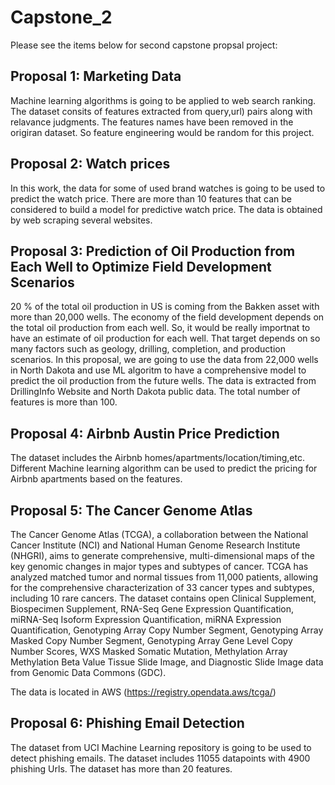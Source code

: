 # Capstone_2

Please see the items below for second capstone propsal project:

## Proposal 1: Marketing Data
Machine learning algorithms is going to be applied to web search ranking. The dataset consits of features extracted from query,url) pairs along with relavance judgments. The features names have been removed in the origiran dataset. So feature engineering would be random for this project.


## Proposal 2: Watch prices
In this work, the data for some of used brand watches is going to be used to predict the watch price. There are more than 10 features that can be considered to build a model for predictive watch price.
The data is obtained by web scraping several websites.


## Proposal 3: Prediction of Oil Production from Each Well to Optimize Field Development Scenarios
20 % of the total oil production in US is coming from the Bakken asset with more than 20,000 wells. The economy of the field development depends on the total oil production from each well. So, it would be really importnat to have an estimate of oil production for each well. That target depends on so many factors such as geology, drilling, completion, and production scenarios. 
In this proposal, we are going to use the data from 22,000 wells in North Dakota and use ML algoritm to have a comprehensive model to predict the oil production from the future wells.
The data is extracted from DrillingInfo Website and North Dakota public data. The total number of features is more than 100.


## Proposal 4: Airbnb Austin Price Prediction
The dataset includes the Airbnb homes/apartments/location/timing,etc. Different Machine learning algorithm can be used to predict the pricing for Airbnb apartments based on the features.


## Proposal 5: The Cancer Genome Atlas
The Cancer Genome Atlas (TCGA), a collaboration between the National Cancer Institute (NCI) and National Human Genome Research Institute (NHGRI), aims to generate comprehensive, multi-dimensional maps of the key genomic changes in major types and subtypes of cancer. 
TCGA has analyzed matched tumor and normal tissues from 11,000 patients, allowing for the comprehensive characterization of 33 cancer types and subtypes, including 10 rare cancers. The dataset contains open Clinical Supplement, Biospecimen Supplement, RNA-Seq Gene Expression Quantification, miRNA-Seq Isoform Expression Quantification, miRNA Expression Quantification, Genotyping Array Copy Number Segment, Genotyping Array Masked Copy Number Segment, Genotyping Array Gene Level Copy Number Scores, WXS Masked Somatic Mutation, Methylation Array Methylation Beta Value Tissue Slide Image, and Diagnostic Slide Image data from Genomic Data Commons (GDC).

The data is located in AWS (https://registry.opendata.aws/tcga/)

## Proposal 6: Phishing Email Detection
The dataset from UCI Machine Learning repository is going to be used to detect phishing emails. The dataset includes 11055 datapoints with 4900 phishing Urls. The dataset has more than 20 features.